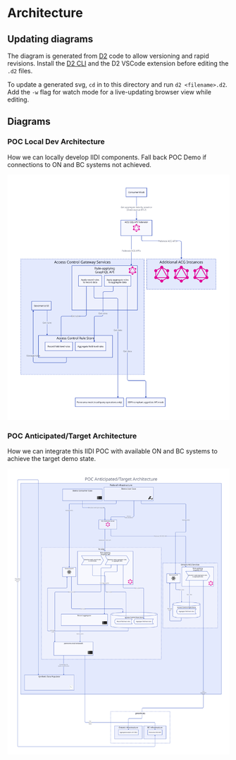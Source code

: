 # Architecture

## Updating diagrams

The diagram is generated from [D2](https://d2lang.com/) code to allow versioning and rapid revisions. Install the [D2 CLI](https://d2lang.com/tour/install/) and the D2 VSCode extension before editing the `.d2` files.

To update a generated svg, `cd` in to this directory and run `d2 <filename>.d2`. Add the `-w` flag for watch mode for a live-updating browser view while editing.

## Diagrams

### POC Local Dev Architecture

How we can locally develop IIDI components. Fall back POC Demo if connections to ON and BC systems not achieved.

![POC Local Dev Architecture](poc-local-dev-architecture.svg)

### POC Anticipated/Target Architecture

How we can integrate this IIDI POC with available ON and BC systems to achieve the target demo state.

![POC Target Architecture](poc-target-architecture.svg)
